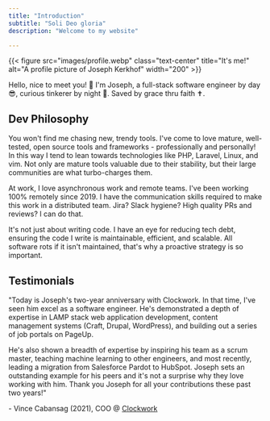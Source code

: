 ```yaml
---
title: "Introduction"
subtitle: "Soli Deo gloria"
description: "Welcome to my website"

---
```


{{< figure src="images/profile.webp" class="text-center" title="It's me!" alt="A profile picture of Joseph Kerkhof" width="200" >}}

Hello, nice to meet you! 👋 I'm Joseph, a full-stack software engineer by day 😎, curious tinkerer by night 🧰. Saved by grace thru faith ✝️.

## Dev Philosophy

You won't find me chasing new, trendy tools. I've come to love mature, well-tested, open source tools and frameworks - professionally and personally! In this way I tend to lean towards technologies like PHP, Laravel, Linux, and vim. Not only are mature tools valuable due to their stability, but their large communities are what turbo-charges them.

At work, I love asynchronous work and remote teams. I've been working 100% remotely since 2019. I have the communication skills required to make this work in a distributed team. Jira? Slack hygiene? High quality PRs and reviews? I can do that.

It's not just about writing code. I have an eye for reducing tech debt, ensuring the code I write is maintainable, efficient, and scalable. All software rots if it isn't maintained, that's why a proactive strategy is so important.

## Testimonials

"Today is Joseph's two-year anniversary with Clockwork. In that time, I've seen him excel as a software engineer. He's demonstrated a depth of expertise in LAMP stack web application development, content management systems (Craft, Drupal, WordPress), and building out a series of job portals on PageUp.

He's also shown a breadth of expertise by inspiring his team as a scrum master, teaching machine learning to other engineers, and most recently, leading a migration from Salesforce Pardot to HubSpot. Joseph sets an outstanding example for his peers and it's not a surprise why they love working with him. Thank you Joseph for all your contributions these past two years!"

\- Vince Cabansag (2021), COO @ [Clockwork](https://www.clockwork.com)
